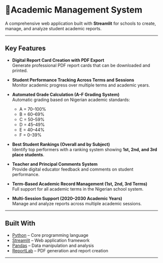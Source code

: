 # 📘Academic Management System  

A comprehensive web application built with **Streamlit** for schools to create, manage, and analyze student academic reports.  

---

##  Key Features  

- **Digital Report Card Creation with PDF Export**  
  Generate professional PDF report cards that can be downloaded and printed.  

- **Student Performance Tracking Across Terms and Sessions**  
  Monitor academic progress over multiple terms and academic years.  

- **Automated Grade Calculation (A–F Grading System)**  
  Automatic grading based on Nigerian academic standards:  
  - A = 70–100%  
  - B = 60–69%  
  - C = 50–59%  
  - D = 45–49%  
  - E = 40–44%  
  - F = 0–39%  

- **Best Student Rankings (Overall and by Subject)**  
  Identify top performers with a ranking system showing **1st, 2nd, and 3rd place students**.  

- **Teacher and Principal Comments System**  
  Provide digital educator feedback and comments on student performance.  

- **Term-Based Academic Record Management (1st, 2nd, 3rd Terms)**  
  Full support for all academic terms in the Nigerian school system.  

- **Multi-Session Support (2020–2030 Academic Years)**  
  Manage and analyze reports across multiple academic sessions.  

---

## Built With  

- [Python](https://www.python.org/) – Core programming language  
- [Streamlit](https://streamlit.io/) – Web application framework  
- [Pandas](https://pandas.pydata.org/) – Data manipulation and analysis  
- [ReportLab](https://www.reportlab.com/) – PDF generation and report creation  

---



